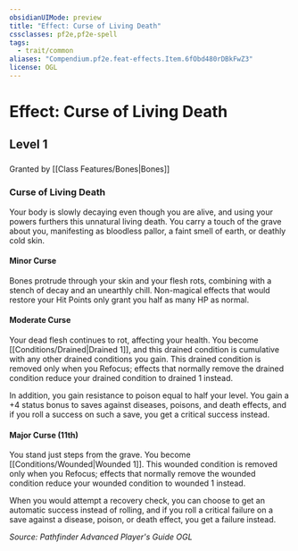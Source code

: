 ```yaml
---
obsidianUIMode: preview
title: "Effect: Curse of Living Death"
cssclasses: pf2e,pf2e-spell
tags:
  - trait/common
aliases: "Compendium.pf2e.feat-effects.Item.6fObd480rDBkFwZ3"
license: OGL
---
```

# Effect: Curse of Living Death
## Level 1
### 






Granted by [[Class Features/Bones|Bones]]

### Curse of Living Death

Your body is slowly decaying even though you are alive, and using your powers furthers this unnatural living death. You carry a touch of the grave about you, manifesting as bloodless pallor, a faint smell of earth, or deathly cold skin.

#### Minor Curse

Bones protrude through your skin and your flesh rots, combining with a stench of decay and an unearthly chill. Non-magical effects that would restore your Hit Points only grant you half as many HP as normal.

#### Moderate Curse

Your dead flesh continues to rot, affecting your health. You become [[Conditions/Drained|Drained 1]], and this drained condition is cumulative with any other drained conditions you gain. This drained condition is removed only when you Refocus; effects that normally remove the drained condition reduce your drained condition to drained 1 instead.

In addition, you gain resistance to poison equal to half your level. You gain a +4 status bonus to saves against diseases, poisons, and death effects, and if you roll a success on such a save, you get a critical success instead.

#### Major Curse (11th)

You stand just steps from the grave. You become [[Conditions/Wounded|Wounded 1]]. This wounded condition is removed only when you Refocus; effects that normally remove the wounded condition reduce your wounded condition to wounded 1 instead.

When you would attempt a recovery check, you can choose to get an automatic success instead of rolling, and if you roll a critical failure on a save against a disease, poison, or death effect, you get a failure instead.

*Source: Pathfinder Advanced Player's Guide*
*OGL*